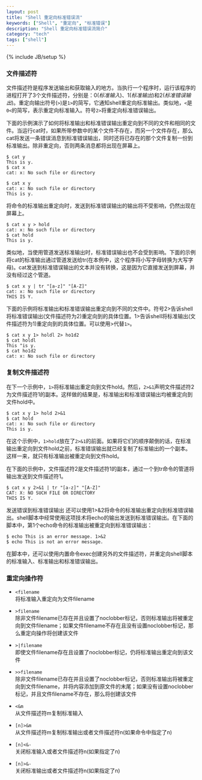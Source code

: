 ```yaml
---
layout: post
title: "Shell 重定向标准错误流"
keywords: ["Shell", "重定向", "标准错误"]
description: "Shell 重定向标准错误流简介"
category: "tech"
tags: ["shell"]
---
```

{% include JB/setup %}

### 文件描述符

文件描述符是程序发送输出和获取输入的地方。当执行一个程序时，运行该程序的进程打开了3个文件描述符，分别是：0(_标准输入_)、1(_标准输出_)和2(_标准错误输出_)。重定向输出符号(`>`)是`1>`的简写，它通知shell重定向标准输出。类似地，`<`是`0<`的简写，表示重定向标准输入。符号`2>`将重定向标准错误输出。

下面的示例演示了如何将标准输出和标准错误输出重定向到不同的文件和相同的文件。当运行cat时，如果所带参数中的某个文件不存在，而另一个文件存在，那么cat将发送一条错误消息到标准错误输出，同时还将已存在的那个文件复制一份到标准输出。除非重定向，否则两条消息都将出现在屏幕上。

    $ cat y
    This is y.
    $ cat x
    cat: x: No such file or directory

    $ cat x y
    cat: x: No such file or directory
    This is y.

将命令的标准输出重定向时，发送到标准错误输出的输出将不受影响，仍然出现在屏幕上。

    $ cat x y > hold
    cat: x: No such file or directory
    $ cat hold
    This is y.

类似地，当使用管道发送标准输出时，标准错误输出也不会受到影响。下面的示例将cat的标准输出通过管道发送给tr(在本例中，这个程序将小写字母转换为大写字母)。cat发送到标准错误输出的文本并没有转换，这是因为它直接发送到屏幕，并没有经过这个管道。

    $ cat x y | tr "[a-z]" "[A-Z]"
    cat: x: No such file or directory
    THIS IS Y.

下面的示例将标准输出和标准错误输出重定向到不同的文件中。符号2>告诉shell将标准错误输出(文件描述符为2)重定向到的具体位置。1>告诉shell将标准输出(文件描述符为1)重定向到的具体位置。可以使用>代替`1>`。

    $ cat x y 1> holdl 2> ho1d2
    $ cat holdl
    This "is y.
    $ cat ho1d2
    cat: x: No such file or directory

### 复制文件描述符

在下一个示例中，`1>`将标准输出重定向到文件hold。然后，`2>&1`声明文件描述符2为文件描述符1的副本。这样做的结果是，标准输出和标准错误输出均被重定向到文件hold中。

    $ cat x y 1> hold 2>&1
    $ cat hold
    cat: x: No such file or directory
    This is y.

在这个示例中，`1>hold`放在了`2>&1`的前面。如果将它们的顺序颠倒的话，在标准输出重定向到文件hold之前，标准错误输出就已经复制了标准输出的一个副本。这样一来，就只有标准输出被重定向到文件hold。

在下面的示例中，文件描述符2是文件描述符1的副本，通过一个到tr命令的管道将输出发送到文件描述符1。

    $ cat x y 2>&1 | tr "[a-z]" "[A-Z]"
    CAT: X: NO SUCH FILE OR DIRECTORY
    THIS IS Y.

发送错误到标准错误输出  还可以使用1>&2将命令的标准输出重定向到标准错误输出。shell脚本中经常使用这项技术将echo的输出发送到标准错误输出。在下面的脚本中，第1个echo命令的标准输出被重定向到标准错误输出：

    $ echo This is an error message. 1>&2
    $ echo This is not an error message.

在脚本中，还可以使用内置命令exec创建另外的文件描述符，并重定向shell脚本的标准输入、标准输出和标准错误输出。

### 重定向操作符

* `<filename`   
将标准输入重定向为文件filename

* `>filename`   
除非文件filename已存在并且设置了noclobber标记，否则标准输出将被重定向到文件filename；如果文件filename不存在且没有设置noclobber标记，那么重定向操作将创建该文件

* `>|filename`   
即使文件filename存在且设置了noclobber标记，仍将标准输出重定向到该文件

* `>>filename`   
除非文件filename已存在并且设置了noclobber标记，否则标准输出将被重定向到文件filename，并将内容添加到原文件的末尾；如果没有设置noclobber标记，并且文件filename不存在，那么将创建该文件

* `<&m`   
从文件描述符m复制标准输入

* `[n]>&m`   
从文件描述符m复制标准输出或者文件描述符n(如果命令中指定了n)

* `[n]<&-`   
关闭标准输入或者文件描述符n(如果指定了n)

* `[n]>&-`   
关闭标准输出或者文件描述符n(如果指定了n)
